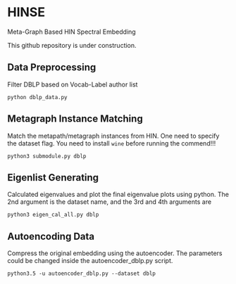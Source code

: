 # HINSE
Meta-Graph Based HIN Spectral Embedding

This github repository is under construction.

## Data Preprocessing
Filter DBLP based on Vocab-Label author list
```
python dblp_data.py
```

## Metagraph Instance Matching
Match the metapath/metagraph instances from HIN. One need to specify the dataset flag. You need to install ```wine``` before running the commend!!!
```
python3 submodule.py dblp
```

## Eigenlist Generating

Calculated eigenvalues and plot the final eigenvalue plots using python. The 2nd argument is the dataset name, and the 3rd and 4th arguments are 
```
python3 eigen_cal_all.py dblp
```

## Autoencoding Data

Compress the original embedding using the autoencoder. The parameters could be changed inside the autoencoder_dblp.py script.

```
python3.5 -u autoencoder_dblp.py --dataset dblp
```

